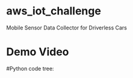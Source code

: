 # aws_iot_challenge
Mobile Sensor Data Collector for Driverless Cars
# Demo Video

#Python code tree:



